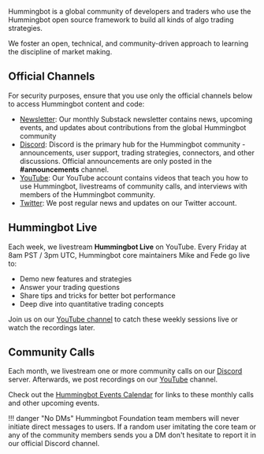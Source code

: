 Hummingbot is a global community of developers and traders who use the Hummingbot open source framework to build all kinds of algo trading strategies.

We foster an open, technical, and community-driven approach to learning the discipline of market making.

## Official Channels

For security purposes, ensure that you use only the official channels below to access Hummingbot content and code:

* [Newsletter](https://hummingbot.substack.com): Our monthly Substack newsletter contains news, upcoming events, and updates about contributions from the global Hummingbot community
* [Discord](https://discord.gg/hummingbot): Discord is the primary hub for the Hummingbot community - announcements, user support, trading strategies, connectors, and other discussions. Official announcements are only posted in the **#announcements** channel.
* [YouTube](https://www.youtube.com/c/hummingbot): Our YouTube account contains videos that teach you how to use Hummingbot, livestreams of community calls, and interviews with members of the Hummingbot community.
* [Twitter](https://twitter.com/_hummingbot): We post regular news and updates on our Twitter account.

## Hummingbot Live

Each week, we livestream **Hummingbot Live** on YouTube. Every Friday at 8am PST / 3pm UTC, Hummingbot core maintainers Mike and Fede go live to:

- Demo new features and strategies
- Answer your trading questions
- Share tips and tricks for better bot performance
- Deep dive into quantitative trading concepts

Join us on our [YouTube channel](https://www.youtube.com/c/hummingbot) to catch these weekly sessions live or watch the recordings later.

## Community Calls

Each month, we livestream one or more community calls on our [Discord](https://discord.gg/hummingbot) server. Afterwards, we post recordings on our [YouTube](https://youtube.com/c/hummingbot) channel.

Check out the [Hummingbot Events Calendar](https://lu.ma/u/hummingbot) for links to these monthly calls and other upcoming events.

!!! danger "No DMs"
    Hummingbot Foundation team members will never initiate direct messages to users. If a random user imitating the core team or any of the community members sends you a DM don't hesitate to report it in our official Discord channel.

